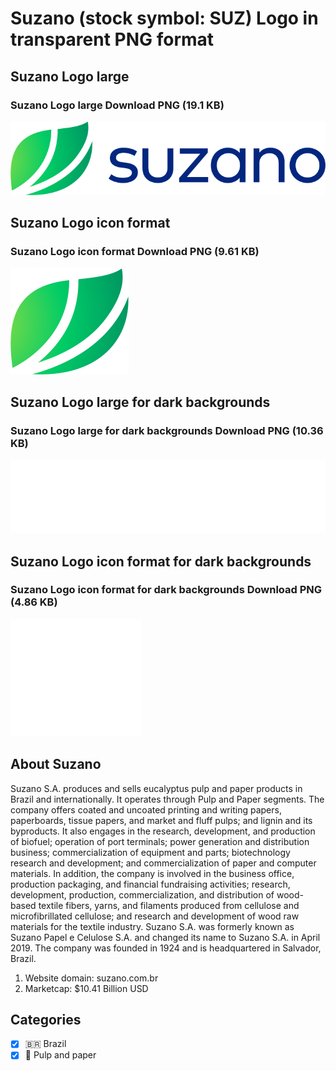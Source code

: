 # Suzano (stock symbol: SUZ) Logo in transparent PNG format

## Suzano Logo large

### Suzano Logo large Download PNG (19.1 KB)

![Suzano Logo large Download PNG (19.1 KB)](/img/orig/SUZ_BIG-a2c344f0.png)

## Suzano Logo icon format

### Suzano Logo icon format Download PNG (9.61 KB)

![Suzano Logo icon format Download PNG (9.61 KB)](/img/orig/SUZ-81fd9d75.png)

## Suzano Logo large for dark backgrounds

### Suzano Logo large for dark backgrounds Download PNG (10.36 KB)

![Suzano Logo large for dark backgrounds Download PNG (10.36 KB)](/img/orig/SUZ_BIG.D-ad7d6283.png)

## Suzano Logo icon format for dark backgrounds

### Suzano Logo icon format for dark backgrounds Download PNG (4.86 KB)

![Suzano Logo icon format for dark backgrounds Download PNG (4.86 KB)](/img/orig/SUZ.D-0daa7791.png)

## About Suzano

Suzano S.A. produces and sells eucalyptus pulp and paper products in Brazil and internationally. It operates through Pulp and Paper segments. The company offers coated and uncoated printing and writing papers, paperboards, tissue papers, and market and fluff pulps; and lignin and its byproducts. It also engages in the research, development, and production of biofuel; operation of port terminals; power generation and distribution business; commercialization of equipment and parts; biotechnology research and development; and commercialization of paper and computer materials. In addition, the company is involved in the business office, production packaging, and financial fundraising activities; research, development, production, commercialization, and distribution of wood-based textile fibers, yarns, and filaments produced from cellulose and microfibrillated cellulose; and research and development of wood raw materials for the textile industry. Suzano S.A. was formerly known as Suzano Papel e Celulose S.A. and changed its name to Suzano S.A. in April 2019. The company was founded in 1924 and is headquartered in Salvador, Brazil.

1. Website domain: suzano.com.br
2. Marketcap: $10.41 Billion USD


## Categories
- [x] 🇧🇷 Brazil
- [x] 📄 Pulp and paper
